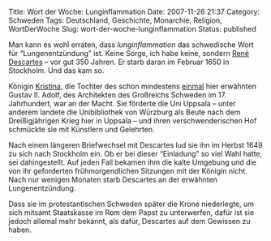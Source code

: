 Title: Wort der Woche: Lunginflammation
Date: 2007-11-26 21:37
Category: Schweden
Tags: Deutschland, Geschichte, Monarchie, Religion, WortDerWoche
Slug: wort-der-woche-lunginflammation
Status: published

Man kann es wohl erraten, dass *lunginflammation* das schwedische Wort
für “Lungenentzündung” ist. Keine Sorge, ich habe keine, sondern [René
Descartes](http://de.wikipedia.org/wiki/Ren%C3%A9_Descartes) – vor gut
350 Jahren. Er starb daran im Februar 1650 in Stockholm. Und das kam so.

Königin
[Kristina](http://de.wikipedia.org/wiki/Christina_%28Schweden%29), die
Tochter des schon mindestens
[einmal](http://www.fiket.de/2007/09/16/wort-der-woche-gustavianum/)
hier erwähnten Gustav II. Adolf, des Architekten des Großreichs Schweden
im 17. Jahrhundert, war an der Macht. Sie förderte die Uni Uppsala –
unter anderem landete die Unibibliothek von Würzburg als Beute nach dem
Dreißigjährigen Krieg hier in Uppsala – und ihren verschwenderischen Hof
schmückte sie mit Künstlern und Gelehrten.

Nach einem längeren Briefwechsel mit Descartes lud sie ihn im Herbst
1649 zu sich nach Stockholm ein. Ob er bei dieser “Einladung” so viel
Wahl hatte, sei dahingestellt. Auf jeden Fall bekamen ihm die kalte
Umgebung und die von ihr geforderten frühmorgendlichen Sitzungen mit der
Königin nicht. Nach nur wenigen Monaten starb Descartes an der erwähnten
Lungenentzündung.

Dass sie im protestantischen Schweden später die Krone niederlegte, um
sich mitsamt Staatskasse im Rom dem Papst zu unterwerfen, dafür ist sie
jedoch allemal mehr bekannt, als dafür, Descartes auf dem Gewissen zu
haben.

